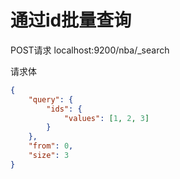 # 通过id批量查询

POST请求 localhost:9200/nba/_search

请求体
```json
{
    "query": {
        "ids": {
            "values": [1, 2, 3]
        }
    },
    "from": 0,
    "size": 3
}
```
